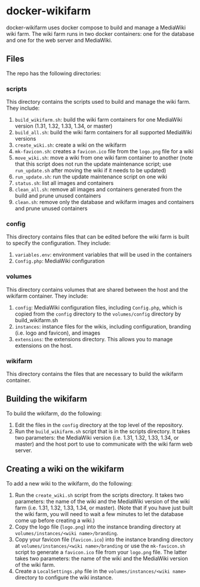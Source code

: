 # docker-wikifarm
docker-wikifarm uses docker compose to build and manage a MediaWiki wiki farm.
The wiki farm runs in two docker containers: one for the database and one for
the web server and MediaWiki.

## Files
The repo has the following directories:

### scripts

This directory contains the scripts used to build and manage the wiki farm.
They include:

1. `build_wikifarm.sh`: build the wiki farm containers for one MediaWiki
version (1.31, 1.32, 1.33, 1.34, or master)
1. `build_all.sh`: build the wiki farm containers for all supported
MediaWiki versions
1. `create_wiki.sh`: create a wiki on the wikifarm
1. `mk-favicon.sh`: creates a `favicon.ico` file from the `logo.png` file for
a wiki
1. `move_wiki.sh`: move a wiki from one wiki farm container to another
(note that this script does not run the update maintenance script; use
`run_update.sh` after moving the wiki if it needs to be updated)
1. `run_update.sh`: run the update maintenance script on one wiki
1. `status.sh`: list all images and containers
1. `clean_all.sh`: remove all images and containers generated from the build
and prune unused containers
1. `clean.sh`: remove only the database and wikifarm images and containers and
prune unused containers

### config

This directory contains files that can be edited before the wiki farm is built
to specify the configuration. They include:

1. `variables.env`: environment variables that will be used in the containers
1. `Config.php`: MediaWiki configuration

### volumes

This directory contains volumes that are shared between the host and the
wikifarm container. They include:

1. `config`: MediaWiki configuration files, including `Config.php`, which is
copied from the `config` directory to the `volumes/config` directory by
build_wikifarm.sh
1. `instances`: instance files for the wikis, including configuration, branding
(i.e. logo and favicon), and images
1. `extensions`: the extensions directory. This allows you to manage extensions
on the host.

### wikifarm

This directory contains the files that are necessary to build the wikifarm
container.

## Building the wikifarm

To build the wikifarm, do the following:

1. Edit the files in the `config` directory at the top level of the repository.
1. Run the `build_wikifarm.sh` script that is in the scripts directory. It
takes two parameters: the MediaWiki version (i.e. 1.31, 1.32, 1.33, 1.34, or
master) and the host port to use to communicate with the wiki farm web server.

## Creating a wiki on the wikifarm

To add a new wiki to the wikifarm, do the following:

1. Run the `create_wiki.sh` script from the scripts directory. It takes two
parameters: the name of the wiki and the MediaWiki version of the wiki farm
(i.e. 1.31, 1.32, 1.33, 1.34, or master). (Note that if you have just built
the wiki farm, you will need to wait a few minutes to let the database come up
before creating a wiki.)
1. Copy the logo file (`logo.png`) into the instance branding directory at
`volumes/instances/<wiki name>/branding`.
1. Copy your favicon file (`favicon.ico`) into the instance branding directory
at `volumes/instances/<wiki name>/branding` or use the `mk-favicon.sh` script
to generate a `favicon.ico` file from your `logo.png` file. The latter takes
two parameters: the name of the wiki and the MediaWiki version of the wiki
farm.
1. Create a `LocalSettings.php` file in the `volumes/instances/<wiki name>`
directory to configure the wiki instance.
